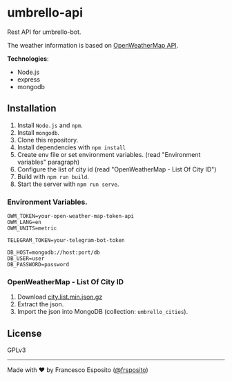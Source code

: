 # umbrello-api

Rest API for umbrello-bot.

The weather information is based on [OpenWeatherMap API](https://openweathermap.org/api).

**Technologies**:

- Node.js
- express
- mongodb

## Installation

1. Install `Node.js` and `npm`.
2. Install `mongodb`.
3. Clone this repository.
4. Install dependencies with `npm install`
5. Create env file or set environment variables. (read "Environment variables" paragraph)
6. Configure the list of city id (read "OpenWeatherMap - List Of City ID")
7. Build with `npm run build`.
8. Start the server with `npm run serve`.


### Environment Variables.
```
OWM_TOKEN=your-open-weather-map-token-api
OWM_LANG=en
OWM_UNITS=metric

TELEGRAM_TOKEN=your-telegram-bot-token

DB_HOST=mongodb://host:port/db
DB_USER=user
DB_PASSWORD=password
```

### OpenWeatherMap - List Of City ID

1. Download [city.list.min.json.gz](http://bulk.openweathermap.org/sample/city.list.min.json.gz)
2. Extract the json.
3. Import the json into MongoDB (collection: `umbrello_cities`).


## License
GPLv3

---
Made with ❤️ by Francesco Esposito ([@frsposito](https://github.com/frsposito))
